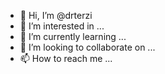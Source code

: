- 👋 Hi, I’m @drterzi
- 👀 I’m interested in ...
- 🌱 I’m currently learning ...
- 💞️ I’m looking to collaborate on ...
- 📫 How to reach me ...

<!---
drterzi/drterzi is a ✨ special ✨ repository because its `README.md` (this file) appears on your GitHub profile.
You can click the Preview link to take a look at your changes.
--->
